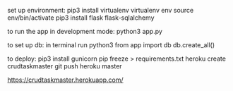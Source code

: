 set up environment:
pip3 install virtualenv
virtualenv env
source env/bin/activate
pip3 install flask flask-sqlalchemy

to run the app in development mode:
python3 app.py

to set up db: 
in terminal run python3
from app import db
db.create_all()

to deploy: 
pip3 install gunicorn
pip freeze > requirements.txt 
heroku create crudtaskmaster
git push heroku master


https://crudtaskmaster.herokuapp.com/